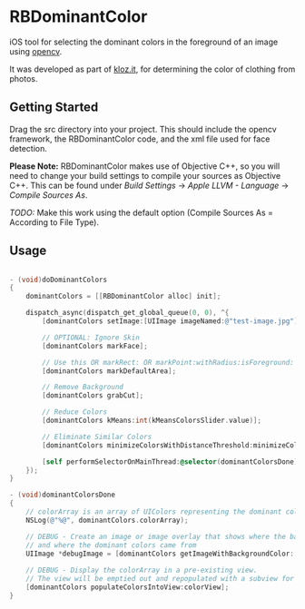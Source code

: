 # RBDominantColor

iOS tool for selecting the dominant colors in the foreground of an image using [opencv](http://opencv.org).

It was developed as part of [kloz.it](http://kloz.it), for determining the color of clothing from photos.

## Getting Started

Drag the src directory into your project. This should include the opencv framework, the RBDominantColor code, and the xml file used for face detection.

**Please Note:** RBDominantColor makes use of Objective C++, so you will need to change your build settings to compile your sources as Objective C++. This can be found under *Build Settings* -> *Apple LLVM - Language* -> *Compile Sources As*.

*TODO:* Make this work using the default option (Compile Sources As = According to File Type).

## Usage

```objective-c

- (void)doDominantColors
{
	dominantColors = [[RBDominantColor alloc] init];

	dispatch_async(dispatch_get_global_queue(0, 0), ^{
		[dominantColors setImage:[UIImage imageNamed:@"test-image.jpg"]];

		// OPTIONAL: Ignore Skin
		[dominantColors markFace];

		// Use this OR markRect: OR markPoint:withRadius:isForeground: if you know where the foreground is already
		[dominantColors markDefaultArea];

		// Remove Background
		[dominantColors grabCut];

		// Reduce Colors
		[dominantColors kMeans:int(kMeansColorsSlider.value)];

		// Eliminate Similar Colors
		[dominantColors minimizeColorsWithDistanceThreshold:minimizeColorsSlider.value];

		[self performSelectorOnMainThread:@selector(dominantColorsDone) withObject:nil waitUntilDone:NO];
	});
}

- (void)dominantColorsDone
{
	// colorArray is an array of UIColors representing the dominant colors
	NSLog(@"%@", dominantColors.colorArray);

	// DEBUG - Create an image or image overlay that shows where the background is,
	// and where the dominant colors came from
    UIImage *debugImage = [dominantColors getImageWithBackgroundColor:[UIColor colorWithRed:1.0 green:0.0 blue:0.0 alpha:0.05] andRemovedColor:[UIColor colorWithRed:1.0 green:1.0 blue:0.0 alpha:0.05] andSwatchColorAlpha:1.0];
    
    // DEBUG - Display the colorArray in a pre-existing view.
    // The view will be emptied out and repopulated with a subview for each element in colorArray
    [dominantColors populateColorsIntoView:colorView];
}

```
